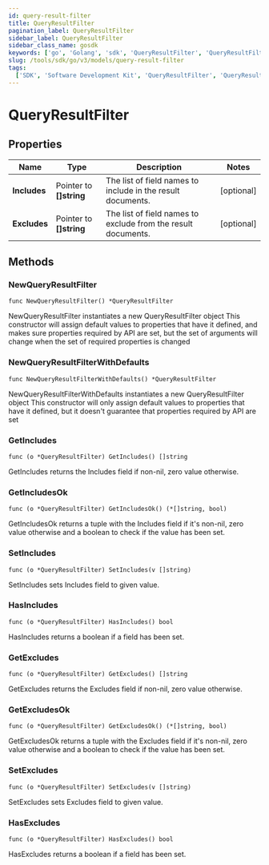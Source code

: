```yaml
---
id: query-result-filter
title: QueryResultFilter
pagination_label: QueryResultFilter
sidebar_label: QueryResultFilter
sidebar_class_name: gosdk
keywords: ['go', 'Golang', 'sdk', 'QueryResultFilter', 'QueryResultFilter']
slug: /tools/sdk/go/v3/models/query-result-filter
tags:
  ['SDK', 'Software Development Kit', 'QueryResultFilter', 'QueryResultFilter']
---
```


# QueryResultFilter

## Properties

| Name | Type | Description | Notes |
| --- | --- | --- | --- |
| **Includes** | Pointer to **[]string** | The list of field names to include in the result documents. | [optional] |
| **Excludes** | Pointer to **[]string** | The list of field names to exclude from the result documents. | [optional] |

## Methods

### NewQueryResultFilter

`func NewQueryResultFilter() *QueryResultFilter`

NewQueryResultFilter instantiates a new QueryResultFilter object This constructor will assign default values to properties that have it defined, and makes sure properties required by API are set, but the set of arguments will change when the set of required properties is changed

### NewQueryResultFilterWithDefaults

`func NewQueryResultFilterWithDefaults() *QueryResultFilter`

NewQueryResultFilterWithDefaults instantiates a new QueryResultFilter object This constructor will only assign default values to properties that have it defined, but it doesn't guarantee that properties required by API are set

### GetIncludes

`func (o *QueryResultFilter) GetIncludes() []string`

GetIncludes returns the Includes field if non-nil, zero value otherwise.

### GetIncludesOk

`func (o *QueryResultFilter) GetIncludesOk() (*[]string, bool)`

GetIncludesOk returns a tuple with the Includes field if it's non-nil, zero value otherwise and a boolean to check if the value has been set.

### SetIncludes

`func (o *QueryResultFilter) SetIncludes(v []string)`

SetIncludes sets Includes field to given value.

### HasIncludes

`func (o *QueryResultFilter) HasIncludes() bool`

HasIncludes returns a boolean if a field has been set.

### GetExcludes

`func (o *QueryResultFilter) GetExcludes() []string`

GetExcludes returns the Excludes field if non-nil, zero value otherwise.

### GetExcludesOk

`func (o *QueryResultFilter) GetExcludesOk() (*[]string, bool)`

GetExcludesOk returns a tuple with the Excludes field if it's non-nil, zero value otherwise and a boolean to check if the value has been set.

### SetExcludes

`func (o *QueryResultFilter) SetExcludes(v []string)`

SetExcludes sets Excludes field to given value.

### HasExcludes

`func (o *QueryResultFilter) HasExcludes() bool`

HasExcludes returns a boolean if a field has been set.
